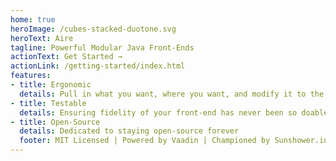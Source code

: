 ```yaml
---
home: true
heroImage: /cubes-stacked-duotone.svg
heroText: Aire 
tagline: Powerful Modular Java Front-Ends 
actionText: Get Started →
actionLink: /getting-started/index.html
features:
- title: Ergonomic 
  details: Pull in what you want, where you want, and modify it to the moon
- title: Testable
  details: Ensuring fidelity of your front-end has never been so doable
- title: Open-Source 
  details: Dedicated to staying open-source forever
  footer: MIT Licensed | Powered by Vaadin | Championed by Sunshower.io | &copy; 2018-present Sunshower.io 
---
```



